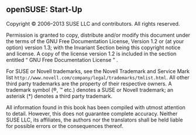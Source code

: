 ## openSUSE: Start-Up


Copyright © 2006–2013 SUSE LLC and contributors. All rights reserved.

Permission is granted to copy, distribute and/or modify this document under the terms of the GNU Free Documentation License, Version 1.2 or (at your option) version 1.3; with the Invariant Section being this copyright notice and license. A copy of the license version 1.2 is included in the section entitled “ GNU Free Documentation License ” .

For SUSE or Novell trademarks, see the Novell Trademark and Service Mark list ```http://www.novell.com/company/legal/trademarks/tmlist.html```. All other third party trademarks are the property of their respective owners. A trademark symbol (®, ™ etc.) denotes a SUSE or Novell trademark; an asterisk (*) denotes a third party trademark.

All information found in this book has been compiled with utmost attention to detail. However, this does not guarantee complete accuracy. Neither SUSE LLC, its affiliates, the authors nor the translators shall be held liable for possible errors or the consequences thereof.
